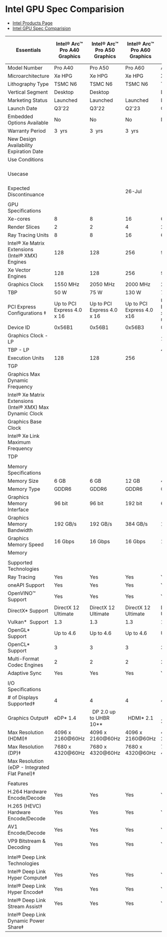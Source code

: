 
# Intel GPU Spec Comparision

- [Intel Products Page](https://www.intel.com/content/www/us/en/products/overview.html)
- [Intel GPU Spec Comparision](https://www.intel.com/content/www/us/en/products/compare.html?productIds=235979,230316,230317,228338,228342,232776,228343,232777,228340,227958,227959,227954,229151,232876,230019,230020,232873)



| Essentials                                                 | Intel® Arc™ Pro A40 Graphics                                       | Intel® Arc™ Pro A50 Graphics                                       | Intel® Arc™ Pro A60 Graphics                                       | Intel® Arc™ A310 Graphics                                          | Intel® Arc™ A350M Graphics                                         | Intel® Arc™ A370M Graphics                                         | Intel® Arc™ A380 Graphics                                          | Intel® Arc™ A530M Graphics                                         | Intel® Arc™ A550M Graphics                                         | Intel® Arc™ A570M Graphics                                         | Intel® Arc™ A730M Graphics                                         | Intel® Arc™ A750 Graphics                                          | Intel® Arc™ A770 Graphics (16GB)                                   | Intel® Data Center GPU Flex 140 | Intel® Data Center GPU Flex 170 | Intel® Data Center GPU Max 1100                       | Intel® Data Center GPU Max 1550                       |
| ---------------------------------------------------------- | ------------------------------------------------------------------ | ------------------------------------------------------------------ | ------------------------------------------------------------------ | ------------------------------------------------------------------ | ------------------------------------------------------------------ | ------------------------------------------------------------------ | ------------------------------------------------------------------ | ------------------------------------------------------------------ | ------------------------------------------------------------------ | ------------------------------------------------------------------ | ------------------------------------------------------------------ | ------------------------------------------------------------------ | ------------------------------------------------------------------ | ------------------------------- | ------------------------------- | ----------------------------------------------------- | ----------------------------------------------------- |
| Model Number                                               | Pro A40                                                            | Pro A50                                                            | Pro A60                                                            | A310                                                               | A350M                                                              | A370M                                                              | A380                                                               | A530M                                                              | A550M                                                              | A570M                                                              | A730M                                                              | A750                                                               | A770                                                               |                                 |                                 | 1100                                                  | 1550                                                  |
| Microarchitecture                                          | Xe HPG                                                             | Xe HPG                                                             | Xe HPG                                                             | Xe HPG                                                             | Xe HPG                                                             | Xe HPG                                                             | Xe HPG                                                             | Xe HPG                                                             | Xe HPG                                                             | Xe HPG                                                             | Xe HPG                                                             | Xe HPG                                                             | Xe HPG                                                             | Xe-HPG                          | Xe-HPG                          | Xe-HPC                                                | Xe-HPC                                                |
| Lithography Type                                           | TSMC N6                                                            | TSMC N6                                                            | TSMC N6                                                            | TSMC N6                                                            | TSMC N6                                                            | TSMC N6                                                            | TSMC N6                                                            | TSMC N6                                                            | TSMC N6                                                            | TSMC N6                                                            | TSMC N6                                                            | TSMC N6                                                            | TSMC N6                                                            |                                 |                                 |                                                       |                                                       |
| Vertical Segment                                           | Desktop                                                            | Desktop                                                            |                                                                    | Desktop                                                            | Mobile                                                             | Mobile                                                             | Desktop                                                            | Mobile                                                             | Mobile                                                             | Mobile                                                             | Mobile                                                             | Desktop                                                            | Desktop                                                            |                                 |                                 |                                                       |                                                       |
| Marketing Status                                           | Launched                                                           | Launched                                                           | Launched                                                           | Launched                                                           | Launched                                                           | Launched                                                           | Launched                                                           | Launched                                                           | Launched                                                           | Launched                                                           | Launched                                                           | Launched                                                           | Launched                                                           | Launched                        | Launched                        | Launched                                              | Launched                                              |
| Launch Date                                                | Q3'22                                                              | Q3'22                                                              | Q2'23                                                              | Q3'22                                                              | Q1' 22                                                             | Q1' 22                                                             | Q2'22                                                              | Q3'23                                                              | Q2'22                                                              | Q3'23                                                              | Q2'22                                                              | Q3'22                                                              | Q3'22                                                              | 8/24/22                         | 8/24/22                         | Q2'23                                                 | Q1'23                                                 |
| Embedded Options Available                                 | No                                                                 | No                                                                 | No                                                                 | No                                                                 | No                                                                 | No                                                                 | No                                                                 | No                                                                 | No                                                                 | No                                                                 | No                                                                 | No                                                                 | No                                                                 | No                              | No                              | No                                                    | No                                                    |
| Warranty Period                                            | 3  yrs                                                             | 3  yrs                                                             | 3  yrs                                                             |                                                                    |                                                                    |                                                                    |                                                                    |                                                                    |                                                                    |                                                                    |                                                                    |                                                                    |                                                                    | 3  yrs                          | 3  yrs                          | 3  yrs                                                | 3  yrs                                                |
| New Design Availability Expiration Date                    |                                                                    |                                                                    |                                                                    |                                                                    |                                                                    |                                                                    |                                                                    |                                                                    |                                                                    |                                                                    |                                                                    |                                                                    |                                                                    | Tuesday |  August 24 |  2027    | Tuesday |  August 24 |  2027    |                                                       |                                                       |
| Use Conditions                                             |                                                                    |                                                                    |                                                                    |                                                                    |                                                                    |                                                                    |                                                                    |                                                                    |                                                                    |                                                                    |                                                                    |                                                                    |                                                                    | Server/Enterprise               | Server/Enterprise               | Server/Enterprise                                     | Server/Enterprise                                     |
| Usecase                                                    |                                                                    |                                                                    |                                                                    |                                                                    |                                                                    |                                                                    |                                                                    |                                                                    |                                                                    |                                                                    |                                                                    |                                                                    |                                                                    | Cloud Computing                 | Cloud Computing                 | Artificial Intelligence |  High Performance Computing | Artificial Intelligence |  High Performance Computing |
| Expected Discontinuance                                    |                                                                    |                                                                    | 26-Jul                                                             |                                                                    |                                                                    |                                                                    |                                                                    |                                                                    |                                                                    |                                                                    |                                                                    |                                                                    |                                                                    |                                 |                                 | 26-Jan                                                | 26-Jan                                                |
|                                                            |                                                                    |                                                                    |                                                                    |                                                                    |                                                                    |                                                                    |                                                                    |                                                                    |                                                                    |                                                                    |                                                                    |                                                                    |                                                                    |                                 |                                 |                                                       |                                                       |
| GPU Specifications                                         |                                                                    |                                                                    |                                                                    |                                                                    |                                                                    |                                                                    |                                                                    |                                                                    |                                                                    |                                                                    |                                                                    |                                                                    |                                                                    |                                 |                                 |                                                       |                                                       |
| Xe-cores                                                   | 8                                                                  | 8                                                                  | 16                                                                 | 6                                                                  | 6                                                                  | 8                                                                  | 8                                                                  | 12                                                                 | 16                                                                 | 16                                                                 | 24                                                                 | 28                                                                 | 32                                                                 | 16                              | 32                              | 56                                                    | 128                                                   |
| Render Slices                                              | 2                                                                  | 2                                                                  | 4                                                                  | 2                                                                  | 2                                                                  | 2                                                                  | 2                                                                  | 3                                                                  | 4                                                                  | 4                                                                  | 6                                                                  | 7                                                                  | 8                                                                  | 4                               | 8                               |                                                       |                                                       |
| Ray Tracing Units                                          | 8                                                                  | 8                                                                  | 16                                                                 | 6                                                                  | 6                                                                  | 8                                                                  | 8                                                                  | 12                                                                 | 16                                                                 | 16                                                                 | 24                                                                 | 28                                                                 | 32                                                                 | 16                              | 32                              | 56                                                    | 128                                                   |
| Intel® Xe Matrix Extensions (Intel® XMX) Engines           | 128                                                                | 128                                                                | 256                                                                | 96                                                                 | 96                                                                 | 128                                                                | 128                                                                | 192                                                                | 256                                                                | 256                                                                | 384                                                                | 448                                                                | 512                                                                | 256                             | 512                             | 448                                                   | 1024                                                  |
| Xe Vector Engines                                          | 128                                                                | 128                                                                | 256                                                                | 96                                                                 | 96                                                                 | 128                                                                | 128                                                                | 192                                                                | 256                                                                | 256                                                                | 384                                                                | 448                                                                | 512                                                                |                                 |                                 | 448                                                   | 1024                                                  |
| Graphics Clock                                             | 1550 MHz                                                           | 2050 MHz                                                           | 2000 MHz                                                           | 2000 MHz                                                           | 1150 MHz                                                           | 1550 MHz                                                           | 2000 MHz                                                           | 1200 MHz                                                           | 900 MHz                                                            | 1300 MHz                                                           | 1100 MHz                                                           | 2050 MHz                                                           | 2100 MHz                                                           |                                 |                                 |                                                       |                                                       |
| TBP                                                        | 50 W                                                               | 75 W                                                               | 130 W                                                              | 75 W                                                               |                                                                    |                                                                    | 75 W                                                               |                                                                    |                                                                    |                                                                    |                                                                    | 225 W                                                              | 225 W                                                              | 75 W                            | 150 W                           |                                                       |                                                       |
| PCI Express Configurations ‡                               | Up to PCI Express 4.0 x 16                                         | Up to PCI Express 4.0 x 16                                         | Up to PCI Express 4.0 x16                                          | Up to PCI Express 4.0 x8  (x16 slot required)                      | Up to PCI Express 4.0 x8                                           | Up to PCI Express 4.0 x8                                           | Up to PCI Express 4.0 x8  (x16 slot required)                      | Up to PCI Express 4.0 x16                                          | Up to PCI Express 4.0 x8                                           | Up to PCI Express 4.0 x16                                          | Up to PCI Express 4.0 x16                                          | Up to PCI Express 4.0 x16                                          | Up to PCI Express 4.0 x16                                          | Up to PCI Express 4.0 x8        | Up to PCI Express 4.0 x16       | Gen 5 x16                                             | Gen 5 x16                                             |
| Device ID                                                  | 0x56B1                                                             | 0x56B1                                                             | 0x56B3                                                             | 0x56A6                                                             | 0x5694                                                             | 0x5693                                                             | 0x56A5                                                             | 0x5697                                                             | 0x5692                                                             | 0x5696                                                             | 0x5691                                                             | 0x56A1                                                             | 0x56A0                                                             | 0x56C1                          | 0x56C0                          | 0x0BDA                                                | 0x0BD5                                                |
| Graphics Clock - LP                                        |                                                                    |                                                                    |                                                                    | 1000 MHz                                                           |                                                                    |                                                                    |                                                                    |                                                                    |                                                                    |                                                                    |                                                                    |                                                                    |                                                                    |                                 |                                 |                                                       |                                                       |
| TBP - LP                                                   |                                                                    |                                                                    |                                                                    | 40W - 75W                                                          |                                                                    |                                                                    |                                                                    |                                                                    |                                                                    |                                                                    |                                                                    |                                                                    |                                                                    |                                 |                                 |                                                       |                                                       |
| Execution Units                                            | 128                                                                | 128                                                                | 256                                                                |                                                                    | 96                                                                 | 128                                                                |                                                                    | 192                                                                | 256                                                                | 256                                                                | 384                                                                |                                                                    |                                                                    | 256                             | 512                             |                                                       |                                                       |
| TGP                                                        |                                                                    |                                                                    |                                                                    |                                                                    | 25W - 35W                                                          | 35W - 50W                                                          |                                                                    | 65W - 95W                                                          | 60W - 80W                                                          | 75W - 95W                                                          | 80W-120W                                                           |                                                                    |                                                                    |                                 |                                 |                                                       |                                                       |
| Graphics Max Dynamic Frequency                             |                                                                    |                                                                    |                                                                    |                                                                    |                                                                    |                                                                    |                                                                    |                                                                    |                                                                    |                                                                    |                                                                    |                                                                    |                                                                    | 1950 MHz                        | 2050 MHz                        | 1550 MHz                                              | 1600 MHz                                              |
| Intel® Xe Matrix Extensions (Intel® XMX) Max Dynamic Clock |                                                                    |                                                                    |                                                                    |                                                                    |                                                                    |                                                                    |                                                                    |                                                                    |                                                                    |                                                                    |                                                                    |                                                                    |                                                                    | 1600 MHz                        | 1950 MHz                        |                                                       |                                                       |
| Graphics Base Clock                                        |                                                                    |                                                                    |                                                                    |                                                                    |                                                                    |                                                                    |                                                                    |                                                                    |                                                                    |                                                                    |                                                                    |                                                                    |                                                                    |                                 |                                 | 1000 MHz                                              | 900 MHz                                               |
| Intel® Xe Link Maximum Frequency                           |                                                                    |                                                                    |                                                                    |                                                                    |                                                                    |                                                                    |                                                                    |                                                                    |                                                                    |                                                                    |                                                                    |                                                                    |                                                                    |                                 |                                 |                                                       | 53 Gbps                                               |
| TDP                                                        |                                                                    |                                                                    |                                                                    |                                                                    |                                                                    |                                                                    |                                                                    |                                                                    |                                                                    |                                                                    |                                                                    |                                                                    |                                                                    |                                 |                                 | 300 W                                                 | 600 W                                                 |
|                                                            |                                                                    |                                                                    |                                                                    |                                                                    |                                                                    |                                                                    |                                                                    |                                                                    |                                                                    |                                                                    |                                                                    |                                                                    |                                                                    |                                 |                                 |                                                       |                                                       |
| Memory Specifications                                      |                                                                    |                                                                    |                                                                    |                                                                    |                                                                    |                                                                    |                                                                    |                                                                    |                                                                    |                                                                    |                                                                    |                                                                    |                                                                    |                                 |                                 |                                                       |                                                       |
| Memory Size                                                | 6 GB                                                               | 6 GB                                                               | 12 GB                                                              | 4 GB                                                               | 4 GB                                                               | 4 GB                                                               | 6 GB                                                               |                                                                    | 8 GB                                                               | 8 GB                                                               | 12 GB                                                              | 8 GB                                                               | 16 GB                                                              | 12 GB                           | 16 GB                           | 48 GB                                                 | 128 GB                                                |
| Memory Type                                                | GDDR6                                                              | GDDR6                                                              | GDDR6                                                              | GDDR6                                                              | GDDR6                                                              | GDDR6                                                              | GDDR6                                                              | GDDR6                                                              | GDDR6                                                              | GDDR6                                                              | GDDR6                                                              | GDDR6                                                              | GDDR6                                                              | GDDR6                           | GDDR6                           | HBM2e                                                 | HBM2e                                                 |
| Graphics Memory Interface                                  | 96 bit                                                             | 96 bit                                                             | 192 bit                                                            | 64 bit                                                             | 64 bit                                                             | 64 bit                                                             | 96 bit                                                             | 128 bit                                                            | 128 bit                                                            | 128 bit                                                            | 192 bit                                                            | 256 bit                                                            | 256 bit                                                            | 192 bit                         | 256 bit                         | 1024 bit                                              | 1024 bit                                              |
| Graphics Memory Bandwidth                                  | 192 GB/s                                                           | 192 GB/s                                                           | 384 GB/s                                                           | 124 GB/s                                                           | 112 GB/s                                                           | 112 GB/s                                                           | 186 GB/s                                                           | 224 GB/s                                                           | 224 GB/s                                                           | 256 GB/s                                                           | 336 GB/s                                                           | 512 GB/s                                                           | 560 GB/s                                                           | 336 GB/s                        | 576 GB/s                        | 1228.8 GB/s                                           | 3276.8 GB/s                                           |
| Graphics Memory Speed                                      | 16 Gbps                                                            | 16 Gbps                                                            | 16 Gbps                                                            | 15.5 Gbps                                                          | 14 Gbps                                                            | 14 Gbps                                                            | 15.5 Gbps                                                          |                                                                    | 14 Gbps                                                            |                                                                    | 14 Gbps                                                            | 16 Gbps                                                            | 17.5 Gbps                                                          |                                 |                                 |                                                       |                                                       |
| Memory                                                     |                                                                    |                                                                    |                                                                    |                                                                    |                                                                    |                                                                    |                                                                    | 4-8GB                                                              |                                                                    |                                                                    |                                                                    |                                                                    |                                                                    |                                 |                                 |                                                       |                                                       |
|                                                            |                                                                    |                                                                    |                                                                    |                                                                    |                                                                    |                                                                    |                                                                    |                                                                    |                                                                    |                                                                    |                                                                    |                                                                    |                                                                    |                                 |                                 |                                                       |                                                       |
| Supported Technologies                                     |                                                                    |                                                                    |                                                                    |                                                                    |                                                                    |                                                                    |                                                                    |                                                                    |                                                                    |                                                                    |                                                                    |                                                                    |                                                                    |                                 |                                 |                                                       |                                                       |
| Ray Tracing                                                | Yes                                                                | Yes                                                                | Yes                                                                | Yes                                                                | Yes                                                                | Yes                                                                | Yes                                                                | Yes                                                                | Yes                                                                | Yes                                                                | Yes                                                                | Yes                                                                | Yes                                                                | Yes                             | Yes                             | Yes                                                   | Yes                                                   |
| oneAPI Support                                             | Yes                                                                | Yes                                                                | Yes                                                                | Yes                                                                | Yes                                                                | Yes                                                                | Yes                                                                | Yes                                                                | Yes                                                                | Yes                                                                | Yes                                                                | Yes                                                                | Yes                                                                | Yes                             | Yes                             | Yes                                                   | Yes                                                   |
| OpenVINO™ Support                                          | Yes                                                                | Yes                                                                | Yes                                                                | Yes                                                                | Yes                                                                | Yes                                                                | Yes                                                                | Yes                                                                | Yes                                                                | Yes                                                                | Yes                                                                | Yes                                                                | Yes                                                                | Yes                             | Yes                             |                                                       |                                                       |
| DirectX\* Support                                          | DirectX 12 Ultimate                                                | DirectX 12 Ultimate                                                | DirectX 12 Ultimate                                                | DirectX 12 Ultimate                                                | DirectX 12 Ultimate                                                | DirectX 12 Ultimate                                                | DirectX 12 Ultimate                                                | DirectX 12 Ultimate                                                | DirectX 12 Ultimate                                                | DirectX 12 Ultimate                                                | DirectX 12 Ultimate                                                | DirectX 12 Ultimate                                                | DirectX 12 Ultimate                                                | DirectX 12 Ultimate             | DirectX 12 Ultimate             |                                                       |                                                       |
| Vulkan\*  Support                                          | 1.3                                                                | 1.3                                                                | 1.3                                                                | 1.3                                                                | 1.3                                                                | 1.3                                                                | 1.3                                                                | 1.3                                                                | 1.3                                                                | 1.3                                                                | 1.3                                                                | 1.3                                                                | 1.3                                                                | 1.3                             | 1.3                             |                                                       |                                                       |
| OpenGL\* Support                                           | Up to 4.6                                                          | Up to 4.6                                                          | Up to 4.6                                                          | Up to 4.6                                                          | Up to 4.6                                                          | Up to 4.6                                                          | Up to 4.6                                                          | Up to 4.6                                                          | Up to 4.6                                                          | Up to 4.6                                                          | Up to 4.6                                                          | Up to 4.6                                                          | Up to 4.6                                                          | Up to 4.6                       | Up to 4.6                       |                                                       |                                                       |
| OpenCL\* Support                                           | 3                                                                  | 3                                                                  | 3                                                                  | 3                                                                  | 3                                                                  | 3                                                                  | 3                                                                  | 3                                                                  | 3                                                                  | 3                                                                  | 3                                                                  | 3                                                                  | 3                                                                  | 3                               | 3                               |                                                       |                                                       |
| Multi-Format Codec Engines                                 | 2                                                                  | 2                                                                  | 2                                                                  | 2                                                                  | 2                                                                  | 2                                                                  | 2                                                                  | 2                                                                  | 2                                                                  | 2                                                                  | 2                                                                  | 2                                                                  | 2                                                                  | 4                               | 2                               |                                                       |                                                       |
| Adaptive Sync                                              | Yes                                                                | Yes                                                                | Yes                                                                | Yes                                                                | Yes                                                                | Yes                                                                | Yes                                                                | Yes                                                                | Yes                                                                | Yes                                                                | Yes                                                                | Yes                                                                | Yes                                                                |                                 |                                 |                                                       |                                                       |
|                                                            |                                                                    |                                                                    |                                                                    |                                                                    |                                                                    |                                                                    |                                                                    |                                                                    |                                                                    |                                                                    |                                                                    |                                                                    |                                                                    |                                 |                                 |                                                       |                                                       |
| I/O Specifications                                         |                                                                    |                                                                    |                                                                    |                                                                    |                                                                    |                                                                    |                                                                    |                                                                    |                                                                    |                                                                    |                                                                    |                                                                    |                                                                    |                                 |                                 |                                                       |                                                       |
| \# of Displays Supported‡                                  | 4                                                                  | 4                                                                  | 4                                                                  | 4                                                                  | 4                                                                  | 4                                                                  | 4                                                                  | 4                                                                  | 4                                                                  | 4                                                                  | 4                                                                  | 4                                                                  | 4                                                                  | 0                               | 0                               | 0                                                     | 0                                                     |
| Graphics Output‡                                           | eDP\* 1.4 |  DP 2.0 up to UHBR 10\*\* |  HDMI\* 2.1 |  HDMI\* 2.0b | eDP\* 1.4 |  DP 2.0 up to UHBR 10\*\* |  HDMI\* 2.1 |  HDMI\* 2.0b | eDP\* 1.4 |  DP 2.0 up to UHBR 10\*\* |  HDMI\* 2.1 |  HDMI\* 2.0b | eDP\* 1.4 |  DP 2.0 up to UHBR 10\*\* |  HDMI\* 2.1 |  HDMI\* 2.0b | eDP\* 1.4 |  DP 2.0 up to UHBR 10\*\* |  HDMI\* 2.1 |  HDMI\* 2.0b | eDP\* 1.4 |  DP 2.0 up to UHBR 10\*\* |  HDMI\* 2.1 |  HDMI\* 2.0b | eDP\* 1.4 |  DP 2.0 up to UHBR 10\*\* |  HDMI\* 2.1 |  HDMI\* 2.0b | eDP\* 1.4 |  DP 2.0 up to UHBR 10\*\* |  HDMI\* 2.1 |  HDMI\* 2.0b | eDP\* 1.4 |  DP 2.0 up to UHBR 10\*\* |  HDMI\* 2.1 |  HDMI\* 2.0b | eDP\* 1.4 |  DP 2.0 up to UHBR 10\*\* |  HDMI\* 2.1 |  HDMI\* 2.0b | eDP\* 1.4 |  DP 2.0 up to UHBR 10\*\* |  HDMI\* 2.1 |  HDMI\* 2.0b | eDP\* 1.4 |  DP 2.0 up to UHBR 10\*\* |  HDMI\* 2.1 |  HDMI\* 2.0b | eDP\* 1.4 |  DP 2.0 up to UHBR 10\*\* |  HDMI\* 2.1 |  HDMI\* 2.0b |                                 |                                 |                                                       |                                                       |
| Max Resolution (HDMI)‡                                     | 4096 x 2160@60Hz                                                   | 4096 x 2160@60Hz                                                   | 4096 x 2160@60Hz                                                   | 4096 x 2160@60Hz                                                   | 4096 x 2160@60Hz                                                   | 4096 x 2160@60Hz                                                   | 4096 x 2160@60Hz                                                   | 4096 x 2160@60Hz                                                   | 4096 x 2160@60Hz                                                   | 4096 x 2160@60Hz                                                   | 4096 x 2160@60Hz                                                   | 4096 x 2160@60Hz                                                   | 4096 x 2160@60Hz                                                   |                                 |                                 |                                                       |                                                       |
| Max Resolution (DP)‡                                       | 7680 x 4320@60Hz                                                   | 7680 x 4320@60Hz                                                   | 7680 x 4320@60Hz                                                   | 7680 x 4320@60Hz                                                   | 7680 x 4320@60Hz                                                   | 7680 x 4320@60Hz                                                   | 7680 x 4320@60Hz                                                   | 7680 x 4320@60Hz                                                   | 7680 x 4320@60Hz                                                   | 7680 x 4320@60Hz                                                   | 7680 x 4320@60Hz                                                   | 7680 x 4320@60Hz                                                   | 7680 x 4320@60Hz                                                   |                                 |                                 |                                                       |                                                       |
| Max Resolution (eDP - Integrated Flat Panel)‡              |                                                                    |                                                                    |                                                                    |                                                                    | 5120 x 2880@60Hz                                                   | 5120 x 2880@60Hz                                                   |                                                                    | 5120 x 2880@60Hz                                                   | 5120 x 2880@60Hz                                                   | 5120 x 2880@60Hz                                                   | 5120 x 2880@60Hz                                                   |                                                                    |                                                                    |                                 |                                 |                                                       |                                                       |
|                                                            |                                                                    |                                                                    |                                                                    |                                                                    |                                                                    |                                                                    |                                                                    |                                                                    |                                                                    |                                                                    |                                                                    |                                                                    |                                                                    |                                 |                                 |                                                       |                                                       |
| Features                                                   |                                                                    |                                                                    |                                                                    |                                                                    |                                                                    |                                                                    |                                                                    |                                                                    |                                                                    |                                                                    |                                                                    |                                                                    |                                                                    |                                 |                                 |                                                       |                                                       |
| H.264 Hardware Encode/Decode                               | Yes                                                                | Yes                                                                | Yes                                                                | Yes                                                                | Yes                                                                | Yes                                                                | Yes                                                                | Yes                                                                | Yes                                                                | Yes                                                                | Yes                                                                | Yes                                                                | Yes                                                                | Yes                             | Yes                             | No                                                    | No                                                    |
| H.265 (HEVC) Hardware Encode/Decode                        | Yes                                                                | Yes                                                                | Yes                                                                | Yes                                                                | Yes                                                                | Yes                                                                | Yes                                                                | Yes                                                                | Yes                                                                | Yes                                                                | Yes                                                                | Yes                                                                | Yes                                                                | Yes                             | Yes                             |                                                       |                                                       |
| AV1 Encode/Decode                                          | Yes                                                                | Yes                                                                | Yes                                                                | Yes                                                                | Yes                                                                | Yes                                                                | Yes                                                                | Yes                                                                | Yes                                                                | Yes                                                                | Yes                                                                | Yes                                                                | Yes                                                                | Yes                             | Yes                             |                                                       |                                                       |
| VP9 Bitstream & Decoding                                   | Yes                                                                | Yes                                                                | Yes                                                                | Yes                                                                | Yes                                                                | Yes                                                                | Yes                                                                | Yes                                                                | Yes                                                                | Yes                                                                | Yes                                                                | Yes                                                                | Yes                                                                | Yes                             | Yes                             |                                                       |                                                       |
|                                                            |                                                                    |                                                                    |                                                                    |                                                                    |                                                                    |                                                                    |                                                                    |                                                                    |                                                                    |                                                                    |                                                                    |                                                                    |                                                                    |                                 |                                 |                                                       |                                                       |
| Intel® Deep Link Technologies                              |                                                                    |                                                                    |                                                                    |                                                                    |                                                                    |                                                                    |                                                                    |                                                                    |                                                                    |                                                                    |                                                                    |                                                                    |                                                                    |                                 |                                 |                                                       |                                                       |
| Intel® Deep Link Hyper Compute‡                            | Yes                                                                | Yes                                                                | Yes                                                                | Yes                                                                | Yes                                                                | Yes                                                                | Yes                                                                | Yes                                                                | Yes                                                                | Yes                                                                | Yes                                                                | Yes                                                                | Yes                                                                |                                 |                                 |                                                       |                                                       |
| Intel® Deep Link Hyper Encode‡                             | Yes                                                                | Yes                                                                | Yes                                                                | Yes                                                                | Yes                                                                | Yes                                                                | Yes                                                                | Yes                                                                | Yes                                                                | Yes                                                                | Yes                                                                | Yes                                                                | Yes                                                                |                                 |                                 |                                                       |                                                       |
| Intel® Deep Link Stream Assist‡                            | Yes                                                                | Yes                                                                | Yes                                                                | Yes                                                                | Yes                                                                | Yes                                                                | Yes                                                                | Yes                                                                | Yes                                                                | Yes                                                                | Yes                                                                | Yes                                                                | Yes                                                                |                                 |                                 |                                                       |                                                       |
| Intel® Deep Link Dynamic Power Share‡                      |                                                                    |                                                                    |                                                                    |                                                                    | Yes                                                                | Yes                                                                |                                                                    | Yes                                                                | Yes                                                                | Yes                                                                | Yes                                                                |                                                                    |                                                                    |                                 |                                 |                                                       |                                                       |
